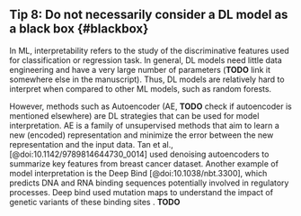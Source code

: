 ## Tip 8: Do not necessarily consider a DL model as a black box {#blackbox} 

In ML, interpretability refers to the study of the discriminative features used for classification or regression task. 
In general, DL models need little data engineering and have a very large number of parameters (**TODO** link it somewhere else in the manuscript).
Thus, DL models are relatively hard to interpret when compared to other ML models, such as random forests.

However, methods such as Autoencoder (AE, **TODO** check if autoencoder is mentioned elsewhere) are DL strategies that can be used for model interpretation. 
AE is a family of unsupervised methods that aim to learn a new (encoded) representation and minimize the error between the new representation and the input data. 
Tan et al., [@doi:10.1142/9789814644730_0014] used denoising autoencoders to summarize key features from breast cancer dataset.
Another example of  model interpretation is the Deep Bind [@doi:10.1038/nbt.3300], which predicts DNA and RNA binding sequences potentially involved in regulatory processes. 
Deep bind used mutation maps to understand the impact of genetic variants of these binding sites . **TODO** 


